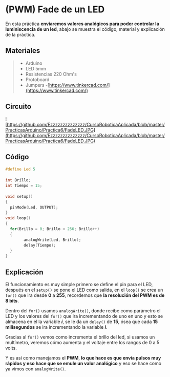 # (PWM) Fade de un LED 

En esta práctica **enviaremos valores analógicos para poder controlar la luminiscencia de un led**, abajo se muestra el código, material y explicación de la práctica.

## Materiales 
> - Arduino
> - LED 5mm 
> - Resistencias 220 Ohm's 
> - Protoboard
> - Jumpers
> -[https://www.tinkercad.com/](https://www.tinkercad.com/)

## Circuito
![https://github.com/Ezzzzzzzzzzzzzz/CursoRoboticaAplicada/blob/master/PracticasArduino/Practica6/FadeLED.JPG](https://github.com/Ezzzzzzzzzzzzzz/CursoRoboticaAplicada/blob/master/PracticasArduino/Practica6/FadeLED.JPG)

## Código
```c
#define Led 5

int Brillo;
int Tiempo = 15;

void setup()
{
  pinMode(Led, OUTPUT);
}
void loop()
{
  for(Brillo = 0; Brillo < 256; Brillo++)
  {
    	analogWrite(Led, Brillo);
    	delay(Tiempo);
  }
}
```

## Explicación 

El funcionamiento es muy simple primero se define el pin para el LED, después en el ``setup()`` se pone el LED como salida, en el ``loop()`` se crea un ``for()`` que ira desde **0** a **255**, recordemos que **la resolución del PWM es de 8 bits**.

Dentro del ``for()`` usamos ``analogWrite()``, donde recibe como parámetro el LED y los valores del ``for()`` que ira incrementando de uno en uno y esto se almacena en el la variable ***i***, se le da un ``delay()`` de **15**, ósea que cada **15 milisegundos** se ira incrementando la variable ***i***.

Gracias al  ``for()`` vemos como incrementa el brillo del led, si usamos un multímetro, veremos cómo aumenta y  el voltaje entre los rangos de 0 a 5 volts. 

Y es así como manejamos el **PWM**, **lo que hace es que envía pulsos muy rápidos y eso hace que se emule un valor analógico** y eso se hace como ya vimos con ``analogWrite()``.
<!--stackedit_data:
eyJoaXN0b3J5IjpbLTMyMTU1NjcxLC05NjcyNjMwNDUsLTgyOT
kwMzYxMSwtMTA0NDA3NTYyMCwtMTY3NzAxODEwMiwtMjE4MDU1
MTMxXX0=
-->